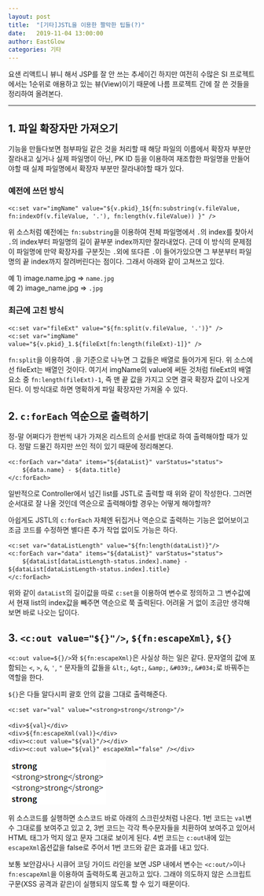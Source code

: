 ```yaml
---
layout: post
title:  "[기타]JSTL을 이용한 짤막한 팁들(?)"
date:   2019-11-04 13:00:00
author: EastGlow
categories: 기타
---
```


요샌 리액트니 뷰니 해서 JSP를 잘 안 쓰는 추세이긴 하지만 여전히 수많은 SI 프로젝트에서는 1순위로 애용하고 있는 뷰(View)이기 때문에 나름 프로젝트 간에 잘 쓴 것들을 정리하여 올려본다.

* * *

## 1. 파일 확장자만 가져오기

기능을 만들다보면 첨부파일 같은 것을 처리할 때 해당 파일의 이름에서 확장자 부분만 잘라내고 싶거나 실제 파일명이 아닌, PK ID 등을 이용하여 재조합한 파일명을 만들어야할 때 실제 파일명에서 확장자 부분만 잘라내야할 때가 있다.

### 예전에 쓰던 방식
```
<c:set var="imgName" value="${v.pkid}_1${fn:substring(v.fileValue, fn:indexOf(v.fileValue, '.'), fn:length(v.fileValue)) }" />
```

위 소스처럼 예전에는 `fn:substring`을 이용하여 전체 파일명에서 `.`의 index를 찾아서 `.`의 index부터 파일명의 길이 끝부분 index까지만 잘라내었다. 근데 이 방식의 문제점이 파일명에 만약 확장자를 구분짓는 `.`외에 또다른 `.`이 들어가있으면 그 부분부터 파일명의 끝 index까지 잘려버린다는 점이다. 그래서 아래와 같이 고쳐쓰고 있다.

예 1) image.name.jpg => `name.jpg`  
예 2) image_name.jpg => `.jpg`

### 최근에 고친 방식
```
<c:set var="fileExt" value="${fn:split(v.fileValue, '.')}" />  
<c:set var="imgName" value="${v.pkid}_1.${fileExt[fn:length(fileExt)-1]}" />
```
`fn:split`을 이용하여 `.`을 기준으로 나누면 그 값들은 배열로 들어가게 된다. 위 소스에선 fileExt는 배열인 것이다. 여기서 imgName의 value에 써둔 것처럼 fileExt의 배열 요소 중 `fn:length(fileExt)-1`, 즉 맨 끝 값을 가지고 오면 결국 확장자 값이 나오게 된다. 이 방식대로 하면 명확하게 파일 확장자만 가져올 수 있다.


## 2. `c:forEach` 역순으로 출력하기

정-말 어쩌다가 한번씩 내가 가져온 리스트의 순서를 반대로 하여 출력해야할 때가 있다. 정말 드물긴 하지만 쓰인 적이 있기 때문에 정리해본다.

```
<c:forEach var="data" items="${dataList}" varStatus="status">
    ${data.name} - ${data.title}
</c:forEach>
```

일반적으로 Controller에서 넘긴 list를 JSTL로 출력할 때 위와 같이 작성한다. 그러면 순서대로 잘 나올 것인데 역순으로 출력해야할 경우는 어떻게 해야할까?

아쉽게도 JSTL의 `c:forEach` 자체엔 뒤집거나 역순으로 출력하는 기능은 없어보이고 조금 코드를 수정하면 별다른 추가 작업 없이도 가능은 하다.

```
<c:set var="dataListLength" value="${fn:length(dataList)}"/>
<c:forEach var="data" items="${dataList}" varStatus="status">
    ${dataList[dataListLength-status.index].name} - ${dataList[dataListLength-status.index].title}
</c:forEach>
```

위와 같이 `dataList`의 길이값을 따로 `c:set`을 이용하여 변수로 정의하고 그 변수값에서 현재 list의 index값을 빼주면 역순으로 쭉 출력된다. 어려울 거 없이 조금만 생각해보면 바로 나오는 답이다.

## 3. `<c:out value="${}"/>`, `${fn:escapeXml}`, `${}`

`<c:out value=${}/>`와 `${fn:escapeXml}`은 사실상 하는 일은 같다. 문자열의 값에 포함되는 `<`, `>`, `&`, `'`, `"` 문자들의 값들을 `&lt;`, `&gt;`, `&amp;`, `&#039;`, `&#034;`로 바꿔주는 역할을 한다.

`${}`은 다들 알다시피 괄호 안의 값을 그대로 출력해준다.

```
<c:set var="val" value="<strong>strong</strong>"/>

<div>${val}</div>  
<div>${fn:escapeXml(val)}</div>  
<div><c:out value="${val}"/></div>  
<div><c:out value="${val}" escapeXml="false" /></div>
```

![](/assets/post/20191104_1.png)

위 소스코드를 실행하면 소스코드 바로 아래의 스크린샷처럼 나온다. 1번 코드는 `val`변수 그대로를 보여주고 있고 2, 3번 코드는 각각 특수문자들을 치환하여 보여주고 있어서 HTML 태그가 먹지 않고 문자 그대로 보이게 된다. 4번 코드는 `c:out`내에 있는 `escapeXml`옵션값을 false로 주어서 1번 코드와 같은 효과를 내고 있다.

보통 보안감사나 시큐어 코딩 가이드 라인을 보면 JSP 내에서 변수는 `<c:out/>`이나 `fn:escapeXml`을 이용하여 출력하도록 권고하고 있다. 그래야 의도하지 않은 스크립트 구문(XSS 공격과 같은)이 실행되지 않도록 할 수 있기 때문이다.
